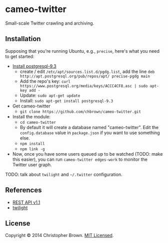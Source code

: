 # cameo-twitter

Small-scale Twitter crawling and archiving.


## Installation

Supposing that you're running Ubuntu, e.g., `precise`, here's what you need to get started:

* [Install postgresql-9.3](http://www.postgresql.org/download/linux/ubuntu/)
  - create / edit `/etc/apt/sources.list.d/pgdg.list`, add the line
    `deb http://apt.postgresql.org/pub/repos/apt/ precise-pgdg main`
  - Add the repo's key: `curl https://www.postgresql.org/media/keys/ACCC4CF8.asc | sudo apt-key add -`
  - Update: `sudo apt-get update`
  - Install: `sudo apt-get install postgresql-9.3`
* Get cameo-twitter
  - `git clone https://github.com/chbrown/cameo-twitter.git`
* Install the module:
  - `cd cameo-twitter`
  - By default it will create a database named "cameo-twitter". Edit the `config.database` value in `package.json` if you want to use something else.
  - `npm install`
  - `npm link -g`
* Now, once you have some users queued up to be watched (TODO: make this easier), you can run `cameo-twitter edges-work` to monitor the Twitter user graph.

TODO: talk about `twilight` and `~/.twitter` configuration.


## References

- [REST API v1.1](https://dev.twitter.com/docs/api/1.1)
- [twilight](https://github.com/chbrown/twilight)


## License

Copyright © 2014 Christopher Brown. [MIT Licensed](LICENSE).
